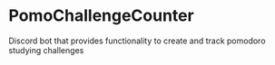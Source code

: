# PomoChallengeCounter
Discord bot that provides functionality to create and track pomodoro studying challenges
